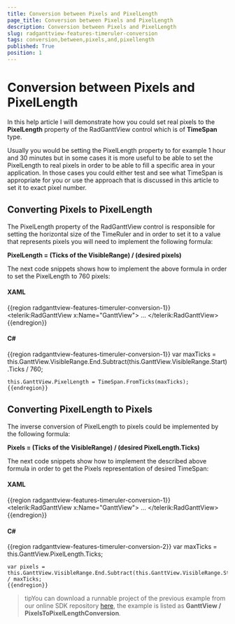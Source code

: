 ```yaml
---
title: Conversion between Pixels and PixelLength
page_title: Conversion between Pixels and PixelLength
description: Conversion between Pixels and PixelLength
slug: radganttview-features-timeruler-conversion
tags: conversion,between,pixels,and,pixellength
published: True
position: 1
---
```


# Conversion between Pixels and PixelLength



In this help article I will demonstrate how you could set real pixels to the __PixelLength__ property of the RadGanttView control which is of __TimeSpan__ type.
            

Usually you would be setting the PixelLength property to for example 1 hour and 30 minutes but in some cases it is more useful to be able to set the PixelLength to real pixels in order to be able to fill a specific area in your application. In those cases you could either test and see what TimeSpan is appropriate for you or use the approach that is discussed in this article to set it to exact pixel number.
            

## Converting Pixels to PixelLength

The PixelLength property of the RadGanttView control is responsible for setting the horizontal size of the TimeRuler and in order to set it to a value that represents pixels you will need to implement the following formula:
                

__PixelLength = (Ticks of the VisibleRange) / (desired pixels)__

The next code snippets shows how to implement the above formula in order to set the PixelLength to 760 pixels:
                

#### __XAML__

{{region radganttview-features-timeruler-conversion-1}}
	<telerik:RadGanttView x:Name="GanttView">
	    ...
	</telerik:RadGanttView>
	{{endregion}}



#### __C#__

{{region radganttview-features-timeruler-conversion-1}}
	var maxTicks = this.GanttView.VisibleRange.End.Subtract(this.GanttView.VisibleRange.Start).Ticks / 760;
	
	this.GanttView.PixelLength = TimeSpan.FromTicks(maxTicks);
	{{endregion}}



## Converting PixelLength to Pixels

The inverse conversion of PixelLength to pixels could be implemented by the following formula:
                

__Pixels = (Ticks of the VisibleRange) / (desired PixelLength.Ticks)__

The next code snippets show how to implement the described above formula in order to get the Pixels representation of desired TimeSpan:
                

#### __XAML__

{{region radganttview-features-timeruler-conversion-1}}
	<telerik:RadGanttView x:Name="GanttView">
	    ...
	</telerik:RadGanttView>
	{{endregion}}



#### __C#__

{{region radganttview-features-timeruler-conversion-2}}
	var maxTicks = this.GanttView.PixelLength.Ticks;
	
	var pixels = this.GanttView.VisibleRange.End.Subtract(this.GanttView.VisibleRange.Start).Ticks / maxTicks;
	{{endregion}}



>tipYou can download a runnable project of the previous example from our online SDK repository
                        [here](https://github.com/telerik/xaml-sdk), the example is listed as __GanttView / PixelsToPixelLengthConversion__.
                    
